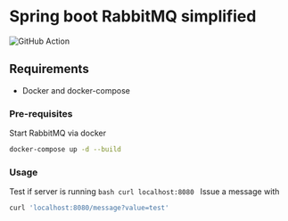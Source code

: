 # Spring boot RabbitMQ simplified

![GitHub Action](https://github.com/doppelganger113/springboot-rabbitmq-simplified/workflows/Java%20CI%20with%20Maven/badge.svg)

## Requirements
 - Docker and docker-compose
 
### Pre-requisites
Start RabbitMQ via docker
```bash
docker-compose up -d --build
```

### Usage
Test if server is running
``bash
curl localhost:8080
``
Issue a message with
```bash
curl 'localhost:8080/message?value=test'
```